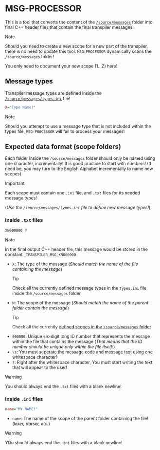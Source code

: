 # MSG-PROCESSOR

This is a tool that converts the content of the [`/source/messages`](./../../source/messages/) folder into final C++ header files that contain
the final transpiler messages!

> [!NOTE]  
> Should you need to create a new scope for a new part of the transpiler, there is no need to update this tool.
> `MSG-PROCESSOR` dynamically scans the `/source/messages` folder!
>
> You only need to document your new scope (1...Z) here!

## Message types

Transpiler message types are defined inside the [`/source/messages/types.ini`](./../../source/messages/types.ini) file!

```ini
X="Type Name!"
```

> [!NOTE]
> Should you attempt to use a message type that is not included within the types file, `MSG-PROCESSOR` will fail
> to process your messages!

## Expected data format (scope folders)

Each folder inside the `/source/messages` folder should only be named using one character, incrementally!
It is good practice to start with numbers! (If need be, you may turn to the English Alphabet incrementally to name
new scopes)

> [!IMPORTANT]  
> Each scope must contain one `.ini` file, and `.txt` files for its needed message types!
>
> (*Use the `/source/messages/types.ini` file to define new message types!*)

### Inside `.txt` files

```txt
XN000000 ?

```

> [!NOTE]
> In the final output C++ header file, this message would be stored in the constant `_TRANSPILER_MSG_XN000000`

- `X`: The type of the message
  (*Should match the name of the file containing the message*)
  > [!TIP]
  > Check all the currently defined message types in the `types.ini` file inside the `/source/messages` folder
- `N`: The scope of the message
  (*Should match the name of the parent folder contain the message*)
  > [!TIP]
  > Check all the currently [defined scopes in the `/source/messages` folder](./../../source/messages/README.md)
- `000000`: Unique six-digit long ID number that represents the message within the file that contains the message
  (*That means that the ID number should be unique only within the file itself!*)
- `\s`: You must seperate the message code and message text using one whitespace character!
- `?`: Right after the whitespace character, You must start writing the text that will appear to the user!

> [!WARNING]
> You should always end the `.txt` files with a blank newline!

### Inside `.ini` files

```ini
name="MY NAME!"

```

- `name`: The name of the scope of the parent folder containing the file!
  (*lexer, parser, etc.*)

> [!WARNING]
> YOu should always end the `.ini` files with a blank newline!
